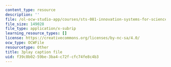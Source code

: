 ```yaml
---
content_type: resource
description: ''
file: /ol-ocw-studio-app/courses/sts-081-innovation-systems-for-science-technology-energy-manufacturing-and-health-spring-2017/f39c8b0259be3ba4c72fcfc74fe8c4b3_lwSNTxl4b4Y.srt
file_size: 149028
file_type: application/x-subrip
learning_resource_types: []
license: https://creativecommons.org/licenses/by-nc-sa/4.0/
ocw_type: OCWFile
resourcetype: Other
title: 3play caption file
uid: f39c8b02-59be-3ba4-c72f-cfc74fe8c4b3
---
```

